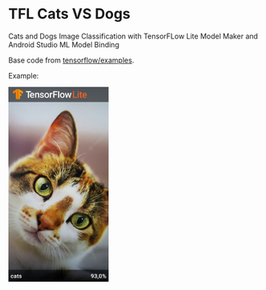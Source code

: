# TFL Cats VS Dogs

Cats and Dogs Image Classification with TensorFLow Lite Model Maker and Android Studio ML Model Binding

Base code from [tensorflow/examples](https://github.com/tensorflow/examples/tree/master/lite/codelabs/flower_classification).

Example:

<img src="app/src/main/res/cats.jpg" width="200">
